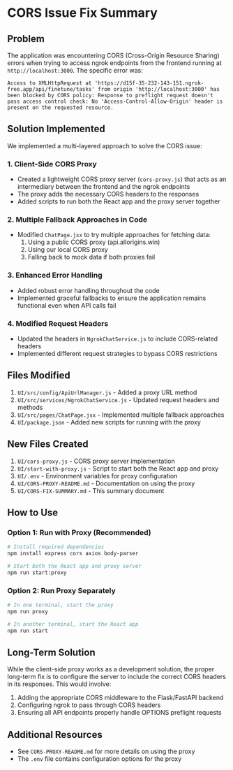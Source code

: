 # CORS Issue Fix Summary

## Problem

The application was encountering CORS (Cross-Origin Resource Sharing) errors when trying to access ngrok endpoints from the frontend running at `http://localhost:3000`. The specific error was:

```
Access to XMLHttpRequest at 'https://d15f-35-232-143-151.ngrok-free.app/api/finetune/tasks' from origin 'http://localhost:3000' has been blocked by CORS policy: Response to preflight request doesn't pass access control check: No 'Access-Control-Allow-Origin' header is present on the requested resource.
```

## Solution Implemented

We implemented a multi-layered approach to solve the CORS issue:

### 1. Client-Side CORS Proxy

- Created a lightweight CORS proxy server (`cors-proxy.js`) that acts as an intermediary between the frontend and the ngrok endpoints
- The proxy adds the necessary CORS headers to the responses
- Added scripts to run both the React app and the proxy server together

### 2. Multiple Fallback Approaches in Code

- Modified `ChatPage.jsx` to try multiple approaches for fetching data:
  1. Using a public CORS proxy (api.allorigins.win)
  2. Using our local CORS proxy
  3. Falling back to mock data if both proxies fail

### 3. Enhanced Error Handling

- Added robust error handling throughout the code
- Implemented graceful fallbacks to ensure the application remains functional even when API calls fail

### 4. Modified Request Headers

- Updated the headers in `NgrokChatService.js` to include CORS-related headers
- Implemented different request strategies to bypass CORS restrictions

## Files Modified

1. `UI/src/config/ApiUrlManager.js` - Added a proxy URL method
2. `UI/src/services/NgrokChatService.js` - Updated request headers and methods
3. `UI/src/pages/ChatPage.jsx` - Implemented multiple fallback approaches
4. `UI/package.json` - Added new scripts for running with the proxy

## New Files Created

1. `UI/cors-proxy.js` - CORS proxy server implementation
2. `UI/start-with-proxy.js` - Script to start both the React app and proxy
3. `UI/.env` - Environment variables for proxy configuration
4. `UI/CORS-PROXY-README.md` - Documentation on using the proxy
5. `UI/CORS-FIX-SUMMARY.md` - This summary document

## How to Use

### Option 1: Run with Proxy (Recommended)

```bash
# Install required dependencies
npm install express cors axios body-parser

# Start both the React app and proxy server
npm run start:proxy
```

### Option 2: Run Proxy Separately

```bash
# In one terminal, start the proxy
npm run proxy

# In another terminal, start the React app
npm run start
```

## Long-Term Solution

While the client-side proxy works as a development solution, the proper long-term fix is to configure the server to include the correct CORS headers in its responses. This would involve:

1. Adding the appropriate CORS middleware to the Flask/FastAPI backend
2. Configuring ngrok to pass through CORS headers
3. Ensuring all API endpoints properly handle OPTIONS preflight requests

## Additional Resources

- See `CORS-PROXY-README.md` for more details on using the proxy
- The `.env` file contains configuration options for the proxy
